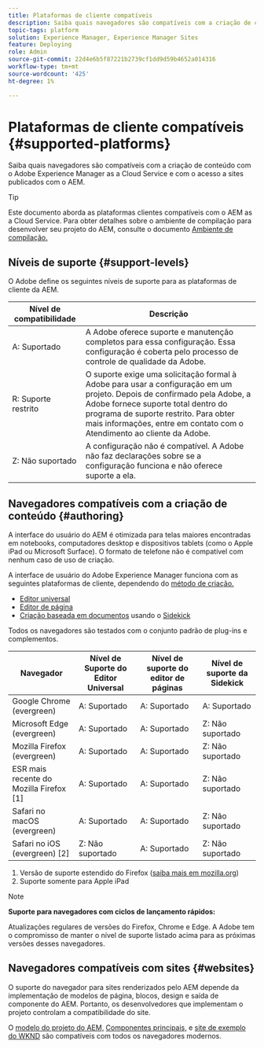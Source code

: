 ```yaml
---
title: Plataformas de cliente compatíveis
description: Saiba quais navegadores são compatíveis com a criação de conteúdo com o Adobe Experience Manager as a Cloud Service e com o acesso a sites publicados com o AEM.
topic-tags: platform
solution: Experience Manager, Experience Manager Sites
feature: Deploying
role: Admin
source-git-commit: 22d4e6b5f87221b2739cf1dd9d59b4652a014316
workflow-type: tm+mt
source-wordcount: '425'
ht-degree: 1%

---
```



# Plataformas de cliente compatíveis {#supported-platforms}

Saiba quais navegadores são compatíveis com a criação de conteúdo com o Adobe Experience Manager as a Cloud Service e com o acesso a sites publicados com o AEM.

>[!TIP]
>
>Este documento aborda as plataformas clientes compatíveis com o AEM as a Cloud Service. Para obter detalhes sobre o ambiente de compilação para desenvolver seu projeto do AEM, consulte o documento [Ambiente de compilação.](/help/implementing/cloud-manager/getting-access-to-aem-in-cloud/build-environment-details.md)

## Níveis de suporte {#support-levels}

O Adobe define os seguintes níveis de suporte para as plataformas de cliente da AEM.

| Nível de compatibilidade | Descrição |
|---|---|
| A: Suportado | A Adobe oferece suporte e manutenção completos para essa configuração. Essa configuração é coberta pelo processo de controle de qualidade da Adobe. |
| R: Suporte restrito | O suporte exige uma solicitação formal à Adobe para usar a configuração em um projeto. Depois de confirmado pela Adobe, a Adobe fornece suporte total dentro do programa de suporte restrito. Para obter mais informações, entre em contato com o Atendimento ao cliente da Adobe. |
| Z: Não suportado | A configuração não é compatível. A Adobe não faz declarações sobre se a configuração funciona e não oferece suporte a ela. |

## Navegadores compatíveis com a criação de conteúdo {#authoring}

A interface do usuário do AEM é otimizada para telas maiores encontradas em notebooks, computadores desktop e dispositivos tablets (como o Apple iPad ou Microsoft Surface). O formato de telefone não é compatível com nenhum caso de uso de criação.

A interface de usuário do Adobe Experience Manager funciona com as seguintes plataformas de cliente, dependendo do [método de criação.](/help/edge/authoring-methods.md)

* [Editor universal](/help/sites-cloud/authoring/universal-editor/authoring.md)
* [Editor de página](/help/sites-cloud/authoring/page-editor/introduction.md)
* [Criação baseada em documentos](/help/edge/docs/authoring.md) usando o [Sidekick](/help/edge/docs/sidekick.md)

Todos os navegadores são testados com o conjunto padrão de plug-ins e complementos.

| Navegador | Nível de Suporte do Editor Universal | Nível de suporte do editor de páginas | Nível de suporte da Sidekick |
|---|---|---|---|
| Google Chrome (evergreen) | A: Suportado | A: Suportado | A: Suportado |
| Microsoft Edge (evergreen) | A: Suportado | A: Suportado | Z: Não suportado |
| Mozilla Firefox (evergreen) | A: Suportado | A: Suportado | Z: Não suportado |
| ESR mais recente do Mozilla Firefox [1] | A: Suportado | A: Suportado | Z: Não suportado |
| Safari no macOS (evergreen) | A: Suportado | A: Suportado | Z: Não suportado |
| Safari no iOS (evergreen) [2] | Z: Não suportado | A: Suportado | Z: Não suportado |

1. Versão de suporte estendido do Firefox ([saiba mais em mozilla.org](https://www.mozilla.org/en-US/firefox/enterprise/))
1. Suporte somente para Apple iPad

>[!NOTE]
>
>**Suporte para navegadores com ciclos de lançamento rápidos:**
>
>Atualizações regulares de versões do Firefox, Chrome e Edge. A Adobe tem o compromisso de manter o nível de suporte listado acima para as próximas versões desses navegadores.

## Navegadores compatíveis com sites {#websites}

O suporte do navegador para sites renderizados pelo AEM depende da implementação de modelos de página, blocos, design e saída de componente do AEM. Portanto, os desenvolvedores que implementam o projeto controlam a compatibilidade do site.

O [modelo do projeto do AEM,](/help/edge/wysiwyg-authoring/edge-dev-getting-started.md#create-github-project) [Componentes principais,](/help/implementing/developing/components/overview.md#aem-core-components) e [site de exemplo do WKND](/help/implementing/developing/introduction/develop-wknd-tutorial.md) são compatíveis com todos os navegadores modernos.
